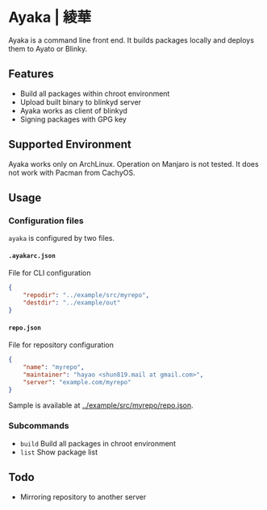 # Ayaka | 綾華

Ayaka is a command line front end. It builds packages locally and deploys them
to Ayato or Blinky.

## Features

- Build all packages within chroot environment
- Upload built binary to blinkyd server
- Ayaka works as client of blinkyd
- Signing packages with GPG key

## Supported Environment

Ayaka works only on ArchLinux. Operation on Manjaro is not tested. It does not
work with Pacman from CachyOS.

## Usage

### Configuration files

`ayaka` is configured by two files.

#### `.ayakarc.json`

File for CLI configuration

```json
{
    "repodir": "../example/src/myrepo",
    "destdir": "../example/out"
}
```

#### `repo.json`

File for repository configuration

```json
{
    "name": "myrepo",
    "maintainer": "hayao <shun819.mail at gmail.com>",
    "server": "example.com/myrepo"
}
```

Sample is available at [../example/src/myrepo/repo.json](../example/src/myrepo/repo.json).

### Subcommands

- `build` Build all packages in chroot environment
- `list` Show package list

## Todo

- Mirroring repository to another server
